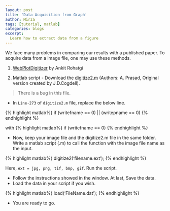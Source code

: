 ```yaml
---
layout: post
title: 'Data Acquisition from Graph'
author: Mirza
tags: [tutorial, matlab]
categories: blogs
excerpt:
  Learn how to extract data from a figure
---
```


We face many problems in comparing our results with a published paper. To acquire data from a image file, one may use these methods.

1. [WebPlotDigitizer](https://automeris.io/WebPlotDigitizer/) by Ankit Rohatgi

2. Matlab script - Download the [digitize2.m](http://www.mathworks.com/matlabcentral/fileexchange/928-digitize2-m) (Authors: A. Prasad, Original version created by J.D.Cogdell).

>There is a bug in this file.

-   In `Line-273` of `digitize2.m` file, replace the below line.

{% highlight matlab%}
if (writefname == 0) || (writepname == 0)
{% endhighlight %}
<!--```Matlab-->
<!--if (writefname == 0) || (writepname == 0)-->
<!--```-->

with
{% highlight matlab%}
if (writefname == 0)
{% endhighlight %}
<!--```Matlab-->
<!--if (writefname == 0)-->
<!--```-->
-   Now, keep your image file and the digitize2.m file in the same folder.
Write a matlab script (.m) to call the function with the image file name as the input.

{% highlight matlab%}
digitize2(‘filename.ext’);
{% endhighlight %}

Here, `ext = jpg, png, tif, bmp, gif`.
Run the script.

-   Follow the instructions showed in the window. At last, Save the data.
-   Load the data in your script if you wish.

{% highlight matlab%}
load(‘FileName.dat’);
{% endhighlight %}

-   You are ready to go.
